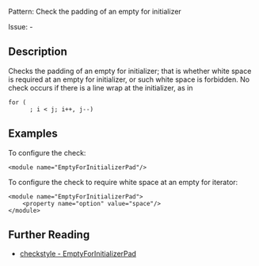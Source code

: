 Pattern: Check the padding of an empty for initializer

Issue: -

## Description

Checks the padding of an empty for initializer; that is whether white space is required at an empty for initializer, or such white space is forbidden. No check occurs if there is a line wrap at the initializer, as in 
    
    
    for (
          ; i < j; i++, j--)
            

## Examples

To configure the check: 
    
    
    <module name="EmptyForInitializerPad"/>
            

To configure the check to require white space at an empty for iterator: 
    
    
    <module name="EmptyForInitializerPad">
        <property name="option" value="space"/>
    </module>

## Further Reading

* [checkstyle - EmptyForInitializerPad](http://checkstyle.sourceforge.net/config_whitespace.html#EmptyForInitializerPad)